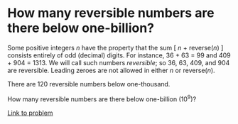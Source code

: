 # How many reversible numbers are there below one-billion?

<p>Some positive integers <i>n</i> have the property that the sum [ <i>n</i> + reverse(<i>n</i>) ] consists entirely of odd (decimal) digits. For instance, 36 + 63 = 99 and 409 + 904 = 1313. We will call such numbers <em>reversible</em>; so 36, 63, 409, and 904 are reversible. Leading zeroes are not allowed in either <i>n</i> or reverse(<i>n</i>).</p>

<p>There are 120 reversible numbers below one-thousand.</p>

<p>How many reversible numbers are there below one-billion (10<sup>9</sup>)?</p>

[Link to problem](https://projecteuler.net/problem=145)
